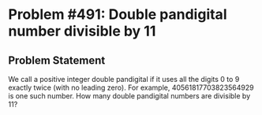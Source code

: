# Problem #491: Double pandigital number divisible by 11 

## Problem Statement 

We call a positive integer double pandigital if it uses all the digits 0 to 9 exactly twice (with no leading zero). For example, 40561817703823564929 is one such number.
How many double pandigital numbers are divisible by 11?

